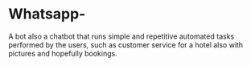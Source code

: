 # Whatsapp-
 A bot also a chatbot that runs simple and repetitive automated tasks performed by the users, 
 such as customer service for a hotel also with pictures and hopefully bookings.
 
 
